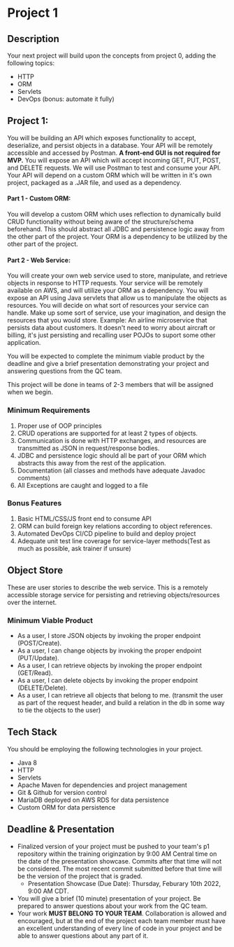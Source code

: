 # Project 1

## Description

Your next project will build upon the concepts from project 0, adding the following topics:
 - HTTP
 - ORM
 - Servlets
 - DevOps (bonus: automate it fully)

## Project 1:
You will be building an API which exposes functionality to accept, deserialize, and persist objects in a database. Your API will be remotely accessible and accessed by Postman. **A front-end GUI is not required for MVP.** You will expose an API which will accept incoming GET, PUT, POST, and DELETE requests.  We will use Postman to test and consume your API. Your API will depend on a custom ORM which will be written in it's own project, packaged as a .JAR file, and used as a dependency.


#### Part 1 - Custom ORM:
You will develop a custom ORM which uses reflection to dynamically build CRUD functionality without being aware of the structure/schema beforehand. This should abstract all JDBC and persistence logic away from the other part of the project. Your ORM is a dependency to be utilized by the other part of the project.

#### Part 2 - Web Service:
You will create your own web service used to store, manipulate, and retrieve objects in response to HTTP requests. Your service will be remotely available on AWS, and will utilize your ORM as a dependency. You will expose an API using Java servlets that allow us to manipulate the objects as resources. You will decide on what sort of resources your service can handle. Make up some sort of service, use your imagination, and design the resources that you would store. Example: An airline microservice that persists data about customers. It doesn't need to worry about aircraft or billing, it's just persisting and recalling user POJOs to suport some other application.

You will be expected to complete the minimum viable product by the deadline and give a brief presentation demonstrating your project and answering questions from the QC team.

This project will be done in teams of 2-3 members that will be assigned when we begin.

### Minimum Requirements
1. Proper use of OOP principles
4. CRUD operations are supported for at least 2 types of objects.
5. Communication is done with HTTP exchanges, and resources are transmitted as JSON in request/response bodies.
6. JDBC and persistence logic should all be part of your ORM which abstracts this away from the rest of the application.
7. Documentation (all classes and methods have adequate Javadoc comments)
8. All Exceptions are caught and logged to a file

### Bonus Features
1. Basic HTML/CSS/JS front end to consume API
2. ORM can build foreign key relations according to object references.
3. Automated DevOps CI/CD pipeline to build and deploy project
4. Adequate unit test line coverage for service-layer methods(Test as much as possible, ask trainer if unsure)


## Object Store
These are user stories to describe the web service. This is a remotely accessible storage service for persisting and retrieving objects/resources over the internet.

### Minimum Viable Product
* As a user, I store JSON objects by invoking the proper endpoint (POST/Create).
* As a user, I can change objects by invoking the proper endpoint (PUT/Update).
* As a user, I can retrieve objects by invoking the proper endpoint (GET/Read).
* As a user, I can delete objects by invoking the proper endpoint (DELETE/Delete).
* As a user, I can retrieve all objects that belong to me. (transmit the user as part of the request header, and build a relation in the db in some way to tie the objects to the user)


## Tech Stack
You should be employing the following technologies in your project.
 - Java 8
 - HTTP
 - Servlets
 - Apache Maven for dependencies and project management
 - Git & Github for version control
 - MariaDB deployed on AWS RDS for data persistence
 - Custom ORM for data persistence

## Deadline & Presentation
 - Finalized version of your project must be pushed to your team's p1 repository within the training originzation by 9:00 AM Central time on the date of the presentation showcase. Commits after that time will not be considered. The most recent commit submitted before that time will be the version of the project that is graded.
   - Presentation Showcase (Due Date): Thursday, Feburary 10th 2022, 9:00 AM CDT.
 - You will give a brief (10 minute) presentation of your project. Be prepared to answer questions about your work from the QC team.
 - Your work **MUST BELONG TO YOUR TEAM**. Collaboration is allowed and encouraged, but at the end of the project each team member must have an excellent understanding of every line of code in your project and be able to answer questions about any part of it.
